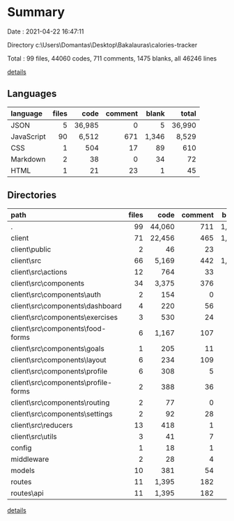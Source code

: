 # Summary

Date : 2021-04-22 16:47:11

Directory c:\Users\Domantas\Desktop\Bakalauras\calories-tracker

Total : 99 files,  44060 codes, 711 comments, 1475 blanks, all 46246 lines

[details](details.md)

## Languages
| language | files | code | comment | blank | total |
| :--- | ---: | ---: | ---: | ---: | ---: |
| JSON | 5 | 36,985 | 0 | 5 | 36,990 |
| JavaScript | 90 | 6,512 | 671 | 1,346 | 8,529 |
| CSS | 1 | 504 | 17 | 89 | 610 |
| Markdown | 2 | 38 | 0 | 34 | 72 |
| HTML | 1 | 21 | 23 | 1 | 45 |

## Directories
| path | files | code | comment | blank | total |
| :--- | ---: | ---: | ---: | ---: | ---: |
| . | 99 | 44,060 | 711 | 1,475 | 46,246 |
| client | 71 | 22,456 | 465 | 1,045 | 23,966 |
| client\public | 2 | 46 | 23 | 2 | 71 |
| client\src | 66 | 5,169 | 442 | 1,008 | 6,619 |
| client\src\actions | 12 | 764 | 33 | 178 | 975 |
| client\src\components | 34 | 3,375 | 376 | 651 | 4,402 |
| client\src\components\auth | 2 | 154 | 0 | 21 | 175 |
| client\src\components\dashboard | 4 | 220 | 56 | 78 | 354 |
| client\src\components\exercises | 3 | 530 | 24 | 126 | 680 |
| client\src\components\food-forms | 6 | 1,167 | 107 | 230 | 1,504 |
| client\src\components\goals | 1 | 205 | 11 | 42 | 258 |
| client\src\components\layout | 6 | 234 | 109 | 45 | 388 |
| client\src\components\profile | 6 | 308 | 5 | 49 | 362 |
| client\src\components\profile-forms | 2 | 388 | 36 | 34 | 458 |
| client\src\components\routing | 2 | 77 | 0 | 9 | 86 |
| client\src\components\settings | 2 | 92 | 28 | 17 | 137 |
| client\src\reducers | 13 | 418 | 1 | 63 | 482 |
| client\src\utils | 3 | 41 | 7 | 6 | 54 |
| config | 1 | 18 | 1 | 4 | 23 |
| middleware | 2 | 28 | 4 | 5 | 37 |
| models | 10 | 381 | 54 | 30 | 465 |
| routes | 11 | 1,395 | 182 | 374 | 1,951 |
| routes\api | 11 | 1,395 | 182 | 374 | 1,951 |

[details](details.md)
